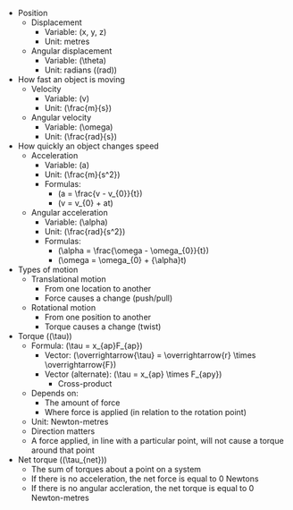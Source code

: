 - Position
  - Displacement
    - Variable: \(x, y, z\)
    - Unit: metres
  - Angular displacement
    - Variable: \(\theta\)
    - Unit: radians (\(rad\))
- How fast an object is moving
  - Velocity
    - Variable: \(v\)
    - Unit: \(\frac{m}{s}\)
  - Angular velocity
    - Variable: \(\omega\)
    - Unit: \(\frac{rad}{s}\)
- How quickly an object changes speed
  - Acceleration
    - Variable: \(a\)
    - Unit: \(\frac{m}{s^2}\)
    - Formulas:
      - \(a = \frac{v - v_{0}}{t}\)
      - \(v = v_{0} + at\)
  - Angular acceleration
    - Variable: \(\alpha\)
    - Unit: \(\frac{rad}{s^2}\)
    - Formulas:
      - \(\alpha = \frac{\omega - \omega_{0}}{t}\)
      - \(\omega = \omega_{0} + {\alpha}t\)
- Types of motion
  - Translational motion
    - From one location to another
    - Force causes a change (push/pull)
  - Rotational motion
    - From one position to another
    - Torque causes a change (twist)
- Torque (\(\tau\))
  - Formula: \(\tau = x_{ap}F_{ap}\)
    - Vector: \(\overrightarrow{\tau} = \overrightarrow{r} \times \overrightarrow{F}\)
    - Vector (alternate): \(\tau = x_{ap} \times F_{apy}\)
      - Cross-product
  - Depends on:
    - The amount of force
    - Where force is applied (in relation to the rotation point)
  - Unit: Newton-metres
  - Direction matters
  - A force applied, in line with a particular point, will not cause a torque around that point
- Net torque (\(\tau_{net}\))
  - The sum of torques about a point on a system
  - If there is no acceleration, the net force is equal to 0 Newtons
  - If there is no angular accleration, the net torque is equal to 0 Newton-metres